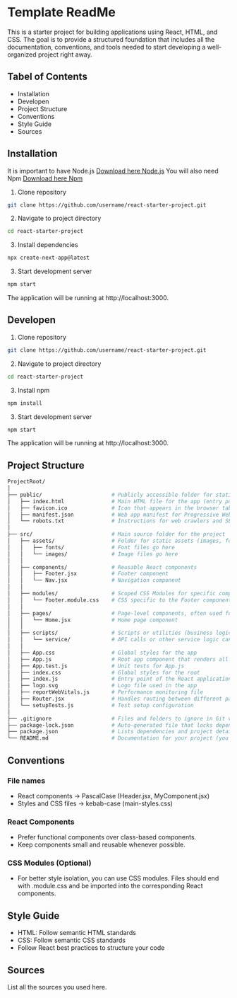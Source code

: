 # Template ReadMe

This is a starter project for building applications using React, HTML, and CSS. The goal is to provide a structured foundation that includes all the documentation, conventions, and tools needed to start developing a well-organized project right away.

## Tabel of Contents

- Installation
- Developen
- Project Structure
- Conventions
- Style Guide
- Sources

## Installation

It is important to have Node.js
[Download here Node.js](https://nodejs.org/en/download/prebuilt-installer)
You will also need Npm
[Download here Npm](https://www.npmjs.com/)
1. Clone repository
```bash
git clone https://github.com/username/react-starter-project.git
```
2. Navigate to project directory
```bash
cd react-starter-project
```
3. Install dependencies
```bash
npx create-next-app@latest
```
3. Start development server
```bash
npm start
```
The application will be running at http://localhost:3000.

## Developen
1. Clone repository
```bash
git clone https://github.com/username/react-starter-project.git
```
2. Navigate to project directory
```bash
cd react-starter-project
```
3. Install npm
```bash
npm install
```
3. Start development server
```bash
npm start
```
The application will be running at http://localhost:3000.

## Project Structure

```bash
ProjectRoot/
│
├── public/                      # Publicly accessible folder for static files
│   ├── index.html               # Main HTML file for the app (entry point)
│   ├── favicon.ico              # Icon that appears in the browser tab
│   ├── manifest.json            # Web app manifest for Progressive Web Apps (PWA)
│   └── robots.txt               # Instructions for web crawlers and SEO
│
├── src/                         # Main source folder for the project
│   ├── assets/                  # Folder for static assets (images, fonts, etc.)
│   │   ├── fonts/               # Font files go here
│   │   └── images/              # Image files go here
│   │
│   ├── components/              # Reusable React components
│   │   ├── Footer.jsx           # Footer component
│   │   └── Nav.jsx              # Navigation component
│   │
│   ├── modules/                 # Scoped CSS Modules for specific components
│   │   └── Footer.module.css    # CSS specific to the Footer component
│   │
│   ├── pages/                   # Page-level components, often used for routing
│   │   └── Home.jsx             # Home page component
│   │
│   ├── scripts/                 # Scripts or utilities (business logic, helpers, etc.)
│   │   └── service/             # API calls or other service logic can go here
│   │
│   ├── App.css                  # Global styles for the app
│   ├── App.js                   # Root app component that renders all others
│   ├── App.test.js              # Unit tests for App.js
│   ├── index.css                # Global styles for the root
│   ├── index.js                 # Entry point of the React application
│   ├── logo.svg                 # Logo file used in the app
│   ├── reportWebVitals.js       # Performance monitoring file
│   ├── Router.jsx               # Handles routing between different pages
│   └── setupTests.js            # Test setup configuration
│
├── .gitignore                   # Files and folders to ignore in Git version control
├── package-lock.json            # Auto-generated file that locks dependency versions
├── package.json                 # Lists dependencies and project details
└── README.md                    # Documentation for your project (you are here!)
```

## Conventions

### File names
- React components -> PascalCase (Header.jsx, MyComponent.jsx)
- Styles and CSS files -> kebab-case (main-styles.css)
### React Components
- Prefer functional components over class-based components.
- Keep components small and reusable whenever possible.
### CSS Modules (Optional)
- For better style isolation, you can use CSS modules. Files should end with .module.css and be imported into the corresponding React components.

## Style Guide 
- HTML: Follow semantic HTML standards
- CSS: Follow semantic CSS standards
- Follow React best practices to structure your code



## Sources
List all the sources you used here.
